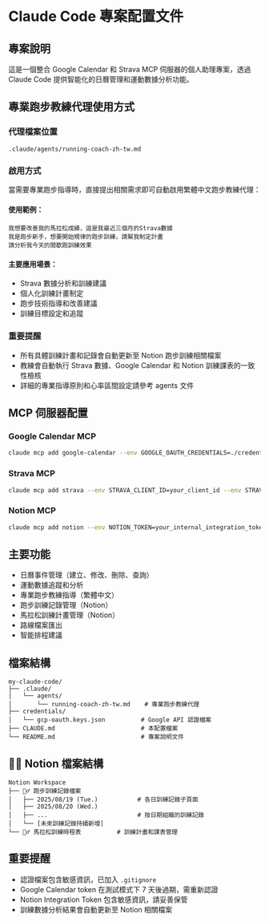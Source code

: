 # Claude Code 專案配置文件

## 專案說明
這是一個整合 Google Calendar 和 Strava MCP 伺服器的個人助理專案，透過 Claude Code 提供智能化的日曆管理和運動數據分析功能。

## 專業跑步教練代理使用方式

### 代理檔案位置
`.claude/agents/running-coach-zh-tw.md`

### 啟用方式
當需要專業跑步指導時，直接提出相關需求即可自動啟用繁體中文跑步教練代理：

#### 使用範例：
```
我想要改善我的馬拉松成績，這是我最近三個月的Strava數據
我是跑步新手，想要開始規律的跑步訓練，請幫我制定計畫
請分析我今天的間歇跑訓練效果
```

#### 主要應用場景：
- Strava 數據分析和訓練建議
- 個人化訓練計畫制定
- 跑步技術指導和改善建議
- 訓練目標設定和追蹤

### 重要提醒
- 所有具體訓練計畫和記錄會自動更新至 Notion 跑步訓練相關檔案
- 教練會自動執行 Strava 數據、Google Calendar 和 Notion 訓練課表的一致性檢核
- 詳細的專業指導原則和心率區間設定請參考 agents 文件

## MCP 伺服器配置

### Google Calendar MCP
```bash
claude mcp add google-calendar --env GOOGLE_OAUTH_CREDENTIALS=./credentials/gcp-oauth.keys.json -- npx @cocal/google-calendar-mcp
```

### Strava MCP  
```bash
claude mcp add strava --env STRAVA_CLIENT_ID=your_client_id --env STRAVA_CLIENT_SECRET=your_client_secret --env STRAVA_ACCESS_TOKEN=your_access_token --env STRAVA_REFRESH_TOKEN=your_refresh_token -- node /path/to/strava-mcp/dist/server.js
```

### Notion MCP
```bash
claude mcp add notion --env NOTION_TOKEN=your_internal_integration_token -- npx -y @notionhq/notion-mcp-server
```

## 主要功能
- 日曆事件管理（建立、修改、刪除、查詢）
- 運動數據追蹤和分析
- 專業跑步教練指導（繁體中文）
- 跑步訓練記錄管理（Notion）
- 馬拉松訓練計畫管理（Notion）
- 路線檔案匯出
- 智能排程建議

## 檔案結構
```
my-claude-code/
├── .claude/
│   └── agents/
│       └── running-coach-zh-tw.md    # 專業跑步教練代理
├── credentials/
│   └── gcp-oauth.keys.json          # Google API 認證檔案
├── CLAUDE.md                        # 本配置檔案
└── README.md                        # 專案說明文件
```

## 🏃‍♂️ Notion 檔案結構
```
Notion Workspace
├── 🏃‍♂️ 跑步訓練記錄檔案
│   ├── 2025/08/19 (Tue.)           # 各日訓練記錄子頁面
│   ├── 2025/08/20 (Wed.)
│   ├── ...                         # 按日期組織的訓練記錄
│   └── [未來訓練記錄持續新增]
└── 🏃‍♂️ 馬拉松訓練時程表          # 訓練計畫和課表管理
```

## 重要提醒
- 認證檔案包含敏感資訊，已加入 `.gitignore`
- Google Calendar token 在測試模式下 7 天後過期，需重新認證
- Notion Integration Token 包含敏感資訊，請妥善保管
- 訓練數據分析結果會自動更新至 Notion 相關檔案